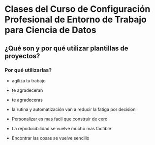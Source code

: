 # Clases del Curso de Configuración Profesional de Entorno de Trabajo para Ciencia de Datos

## ¿Qué son y por qué utilizar plantillas de proyectos?

### Por qué utilizarlas?

- agiliza tu trabajo
- te agradeceran
- te agradeceras

- la rutina y automatización van a reducir la fatiga por decision
- Personalizar es mas facil que construir de cero
- La repoducibilidad se vuelve mucho mas factible
- Encontrar las cosas se vuelve sencillo
